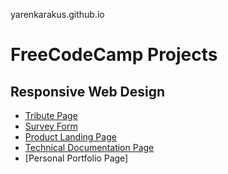 yarenkarakus.github.io

# **FreeCodeCamp Projects**

## Responsive Web Design

- [Tribute Page](https:///yarenkarakus.github.io/tribute-page)
- [Survey Form](https://yarenkarakus.github.io/survey-form)
- [Product Landing Page](hhttps://yarenkarakus.github.io/build-a-landing-page)
- [Technical Documentation Page](https://yarenkarakus.github.io/technical-page)
- [Personal Portfolio Page]
